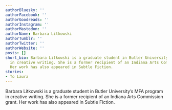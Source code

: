 ```yaml
---
authorBluesky: ''
authorFacebook: ''
authorGoodreads: ''
authorInstagram: ''
authorMastodon: ''
authorName: Barbara Litkowski
authorTumblr: ''
authorTwitter: ''
authorWebsite: ''
posts: []
short_bio: Barbara Litkowski is a graduate student in Butler University’s MFA program
  in creative writing. She is a former recipient of an Indiana Arts Commission grant.
  Her work has also appeared in Subtle Fiction.
stories:
- To Laura
---
```


Barbara Litkowski is a graduate student in Butler University’s MFA program in creative writing. She is a former recipient of an Indiana Arts Commission grant. Her work has also appeared in Subtle Fiction.